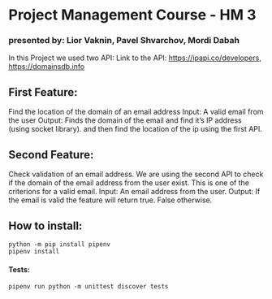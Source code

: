 # Project Management Course - HM 3
### presented by: Lior Vaknin, Pavel Shvarchov, Mordi Dabah

In this Project we used two API:
Link to the API: https://ipapi.co/developers,
				 https://domainsdb.info
				 
## First Feature:
Find the location of the domain of an email address
Input: A valid email from the user
Output: Finds the domain of the email and find it’s IP address (using socket library).
and then find the location of the ip using the first API.
			
## Second Feature:
Check validation of an email address.
We are using the second API to check if the domain of the email address from the user exist.
This is one of the criterions for a valid email.
Input: An email address from the user.
Output: If the email is valid the feature will return true. False otherwise.
	
## How to install:
```
python -m pip install pipenv
pipenv install
```
#### Tests:
```
pipenv run python -m unittest discover tests
```